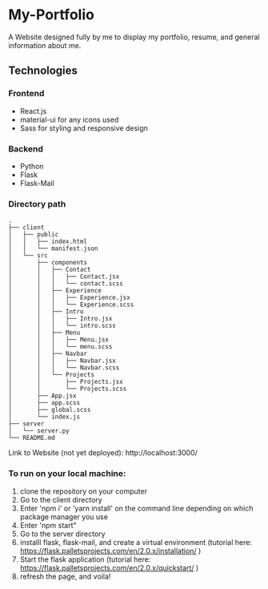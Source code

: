 # My-Portfolio
A Website designed fully by me to display my portfolio, resume, and general information about me.

## Technologies
### Frontend
- React.js
- material-ui for any icons used
- Sass for styling and responsive design
### Backend
- Python
- Flask
- Flask-Mail

### Directory path

    .
    ├── client                  
    │   ├── public      
    │   │   ├── index.html
    │   │   └── manifest.json
    │   └── src
    │       ├── components
    │       │   ├── Contact
    │       │   │   ├── Contact.jsx
    │       │   │   └── contact.scss
    │       │   ├── Experience
    │       │   │   ├── Experience.jsx
    │       │   │   └── Experience.scss
    │       │   ├── Intro
    │       │   │   ├── Intro.jsx
    │       │   │   └── intro.scss
    │       │   ├── Menu
    │       │   │   ├── Menu.jsx
    │       │   │   └── menu.scss
    │       │   ├── Navbar
    │       │   │   ├── Navbar.jsx
    │       │   │   └── Navbar.scss
    │       │   └── Projects
    │       │       ├── Projects.jsx
    │       │       └── Projects.scss
    │       ├── App.jsx
    │       ├── app.scss
    │       ├── global.scss
    │       └── index.js
    ├── server
    │   └── server.py
    └── README.md

Link to Website (not yet deployed): http://localhost:3000/

### To run on your local machine:
1. clone the repository on your computer
2. Go to the client directory
3. Enter 'npm i' or 'yarn install' on the command line depending on which package manager you use
4. Enter 'npm start"
5. Go to the server directory
6. installl flask, flask-mail, and create a virtual environment (tutorial here: https://flask.palletsprojects.com/en/2.0.x/installation/ )
7. Start the flask application (tutorial here: https://flask.palletsprojects.com/en/2.0.x/quickstart/ )
8. refresh the page, and voila!

